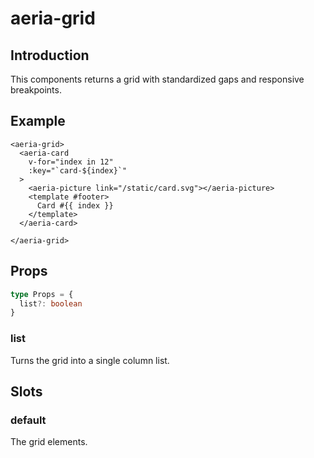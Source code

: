 # aeria-grid

## Introduction

This components returns a grid with standardized gaps and responsive breakpoints.

## Example

```vue-html
<aeria-grid>
  <aeria-card
    v-for="index in 12"
    :key="`card-${index}`"
  >
    <aeria-picture link="/static/card.svg"></aeria-picture>
    <template #footer>
      Card #{{ index }}
    </template>
  </aeria-card>

</aeria-grid>
```

## Props

```typescript
type Props = {
  list?: boolean
}

```

### list <Badge type="tip" text="boolean" />

Turns the grid into a single column list.


## Slots

### default

The grid elements.

